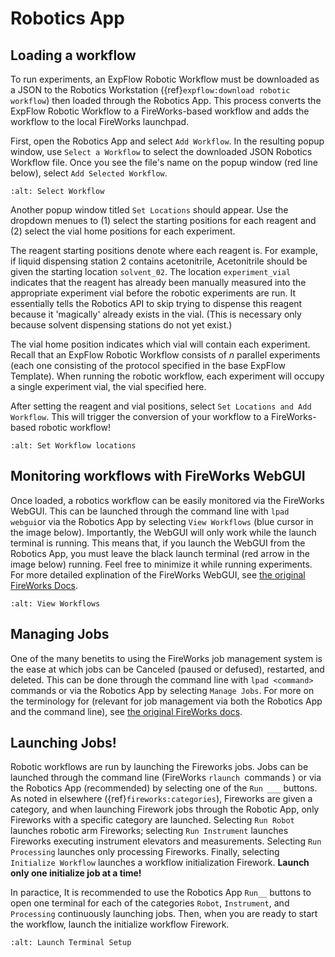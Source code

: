# Robotics App

## Loading a workflow
To run experiments, an ExpFlow Robotic Workflow must be downloaded as a JSON to the Robotics Workstation ({ref}`expflow:download robotic workflow`) then loaded through the Robotics App. This process converts the ExpFlow Robotic Workflow to a FireWorks-based workflow and adds the workflow to the local FireWorks launchpad.

First, open the Robotics App and select `Add Workflow`. In the resulting popup window, use `Select a Workflow` to select the downloaded JSON Robotics Workflow file. Once you see the file's name on the popup window (red line below), select `Add Selected Workflow`.

```{image} media/select_workflow.png
:alt: Select Workflow
```

Another popup window titled `Set Locations` should appear. Use the dropdown menues to (1) select the starting positions for each reagent and (2) select the vial home positions for each experiment.

The reagent starting positions denote where each reagent is. For example, if liquid dispensing station 2 contains acetonitrile, Acetonitrile should be given the starting location `solvent_02`. The location `experiment_vial` indicates that the reagent has already been manually measured into the appropriate experiment vial before the robotic experiments are run. It essentially tells the Robotics API to skip trying to dispense this reagent because it 'magically' already exists in the vial. (This is necessary only because solvent dispensing stations do not yet exist.)

The vial home position indicates which vial will contain each experiment. Recall that an ExpFlow Robotic Workflow consists of *n* parallel experiments (each one consisting of the protocol specified in the base ExpFlow Template). When running the robotic workflow, each experiment will occupy a single experiment vial, the vial specified here.

After setting the reagent and vial positions, select `Set Locations and Add Workflow`. This will trigger the conversion of your workflow to a FireWorks-based robotic workflow!

```{image} media/set_locations.png
:alt: Set Workflow locations
```

## Monitoring workflows with FireWorks WebGUI

Once loaded, a robotics workflow can be easily monitored via the FireWorks WebGUI. This can be launched through the command line with `lpad webgui`or via the Robotics App by selecting `View Workflows` (blue cursor in the image below). Importantly, the WebGUI will only work while the launch terminal is running. This means that, if you launch the WebGUI from the Robotics App, you must leave the black launch terminal (red arrow in the image below) running. Feel free to minimize it while running experiments.
For more detailed explination of the FireWorks WebGUI, see [the original FireWorks Docs](https://materialsproject.github.io/fireworks/basesite_tutorial.html#using-the-web-gui).

```{image} media/view_workflows.png
:alt: View Workflows
```

## Managing Jobs

One of the many benetits to using the FireWorks job management system is the ease at which jobs can be Canceled (paused or defused), restarted, and deleted. This can be done through the command line with `lpad <command>` commands or via the Robotics App by selecting `Manage Jobs`. For more on the terminology for (relevant for job management via both the Robotics App and the command line), see [the original FireWorks docs](https://materialsproject.github.io/fireworks/defuse_tutorial.html#canceling-pausing-restarting-and-deleting-workflows).

## Launching Jobs!

Robotic workflows are run by launching the Fireworks jobs. Jobs can be launched through the command line (FireWorks `rlaunch `commands ) or via the Robotics App (recommended) by selecting one of the `Run ___` buttons. As noted in elsewhere ({ref}`fireworks:categories`), Fireworks are given a category, and when launching Firework jobs through the Robotic App, only Fireworks with a specific category are launched. Selecting `Run Robot` launches robotic arm Fireworks; selecting `Run Instrument` launches Fireworks executing instrument elevators and measurements. Selecting `Run Processing` launches only processing Fireworks. Finally, selecting `Initialize Workflow` launches a workflow initialization Firework. **Launch only one initialize job at a time!**

In paractice, It is recommended to use the Robotics App `Run__` buttons to open one terminal for each of the categories `Robot`, `Instrument`, and `Processing` continuously launching jobs. Then, when you are ready to start the workflow, launch the initialize workflow Firework.


```{image} media/launch_setup.png
:alt: Launch Terminal Setup
```

